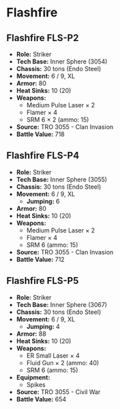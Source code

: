 # Flashfire
## Flashfire FLS-P2
- **Role:** Striker
- **Tech Base:** Inner Sphere (3054)
- **Chassis:** 30 tons (Endo Steel)
- **Movement:** 6 / 9, XL
- **Armor:** 80
- **Heat Sinks:** 10 (20)
- **Weapons:**
  - Medium Pulse Laser × 2
  - Flamer × 4
  - SRM 6 × 2 (ammo: 15)
- **Source:** TRO 3055 - Clan Invasion
- **Battle Value:** 718

## Flashfire FLS-P4
- **Role:** Striker
- **Tech Base:** Inner Sphere (3055)
- **Chassis:** 30 tons (Endo Steel)
- **Movement:** 6 / 9, XL
  - **Jumping:** 6
- **Armor:** 80
- **Heat Sinks:** 10 (20)
- **Weapons:**
  - Medium Pulse Laser × 2
  - Flamer × 4
  - SRM 6 (ammo: 15)
- **Source:** TRO 3055 - Clan Invasion
- **Battle Value:** 712

## Flashfire FLS-P5
- **Role:** Striker
- **Tech Base:** Inner Sphere (3067)
- **Chassis:** 30 tons (Endo Steel)
- **Movement:** 6 / 9, XL
  - **Jumping:** 4
- **Armor:** 88
- **Heat Sinks:** 10 (20)
- **Weapons:**
  - ER Small Laser × 4
  - Fluid Gun × 2 (ammo: 40)
  - SRM 6 (ammo: 15)
- **Equipment:**
  - Spikes
- **Source:** TRO 3055 - Civil War
- **Battle Value:** 654

